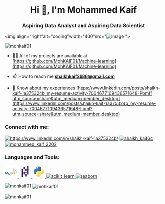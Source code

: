 <h1 align="center">Hi 👋, I'm Mohammed Kaif</h1>
<h3 align="center">Aspiring Data Analyst and Aspiring Data Scientist</h3>

<img align="right"alt="coding"width="400"src="![image](https://user-images.githubusercontent.com/118962006/207571465-33998388-555b-49c3-bffc-6715cef2d9d1.png)
">

<p align="left"> <img src="https://komarev.com/ghpvc/?username=mohkaif01&label=Profile%20views&color=0e75b6&style=flat" alt="mohkaif01" /> </p>

- 👨‍💻 All of my projects are available at [https://github.com/MohKAIF01/Machine-learning](https://github.com/MohKAIF01/Machine-learning)

- 📫 How to reach me **shaikhkaif2986@gmail.com**

- 📄 Know about my experiences [https://www.linkedin.com/posts/shaikh-kaif-1a375324b_my-resume-activity-7004677109436571648-PbmI?utm_source=share&utm_medium=member_desktop](https://www.linkedin.com/posts/shaikh-kaif-1a375324b_my-resume-activity-7004677109436571648-PbmI?utm_source=share&utm_medium=member_desktop)

<h3 align="left">Connect with me:</h3>
<p align="left">
<a href="https://linkedin.com/in/https://www.linkedin.com/in/shaikh-kaif-1a375324b/" target="blank"><img align="center" src="https://raw.githubusercontent.com/rahuldkjain/github-profile-readme-generator/master/src/images/icons/Social/linked-in-alt.svg" alt="https://www.linkedin.com/in/shaikh-kaif-1a375324b/" height="30" width="40" /></a>
<a href="https://kaggle.com/shaikh_kaif64" target="blank"><img align="center" src="https://raw.githubusercontent.com/rahuldkjain/github-profile-readme-generator/master/src/images/icons/Social/kaggle.svg" alt="shaikh_kaif64" height="30" width="40" /></a>
<a href="https://instagram.com/mohammed_kaif_3202" target="blank"><img align="center" src="https://raw.githubusercontent.com/rahuldkjain/github-profile-readme-generator/master/src/images/icons/Social/instagram.svg" alt="mohammed_kaif_3202" height="30" width="40" /></a>
</p>

<h3 align="left">Languages and Tools:</h3>
<p align="left"> <a href="https://www.mysql.com/" target="_blank" rel="noreferrer"> <img src="https://raw.githubusercontent.com/devicons/devicon/master/icons/mysql/mysql-original-wordmark.svg" alt="mysql" width="40" height="40"/> </a> <a href="https://pandas.pydata.org/" target="_blank" rel="noreferrer"> <img src="https://raw.githubusercontent.com/devicons/devicon/2ae2a900d2f041da66e950e4d48052658d850630/icons/pandas/pandas-original.svg" alt="pandas" width="40" height="40"/> </a> <a href="https://www.python.org" target="_blank" rel="noreferrer"> <img src="https://raw.githubusercontent.com/devicons/devicon/master/icons/python/python-original.svg" alt="python" width="40" height="40"/> </a> <a href="https://scikit-learn.org/" target="_blank" rel="noreferrer"> <img src="https://upload.wikimedia.org/wikipedia/commons/0/05/Scikit_learn_logo_small.svg" alt="scikit_learn" width="40" height="40"/> </a> <a href="https://seaborn.pydata.org/" target="_blank" rel="noreferrer"> <img src="https://seaborn.pydata.org/_images/logo-mark-lightbg.svg" alt="seaborn" width="40" height="40"/> </a> </p>

<p><img align="left" src="https://github-readme-stats.vercel.app/api/top-langs?username=mohkaif01&show_icons=true&locale=en&layout=compact" alt="mohkaif01" /></p>

<p>&nbsp;<img align="center" src="https://github-readme-stats.vercel.app/api?username=mohkaif01&show_icons=true&locale=en" alt="mohkaif01" /></p>

<p><img align="center" src="https://github-readme-streak-stats.herokuapp.com/?user=mohkaif01&" alt="mohkaif01" /></p>
